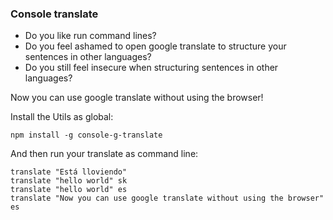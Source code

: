 ### Console translate

* Do you like run command lines?
* Do you feel ashamed to open google translate to structure your sentences in other languages?
* Do you still feel insecure when structuring sentences in other languages?


Now you can use google translate without using the browser!

Install the Utils as global:
```
npm install -g console-g-translate
```

And then run your translate as command line:
```
translate "Está lloviendo"
translate "hello world" sk
translate "hello world" es
translate "Now you can use google translate without using the browser" es
```
